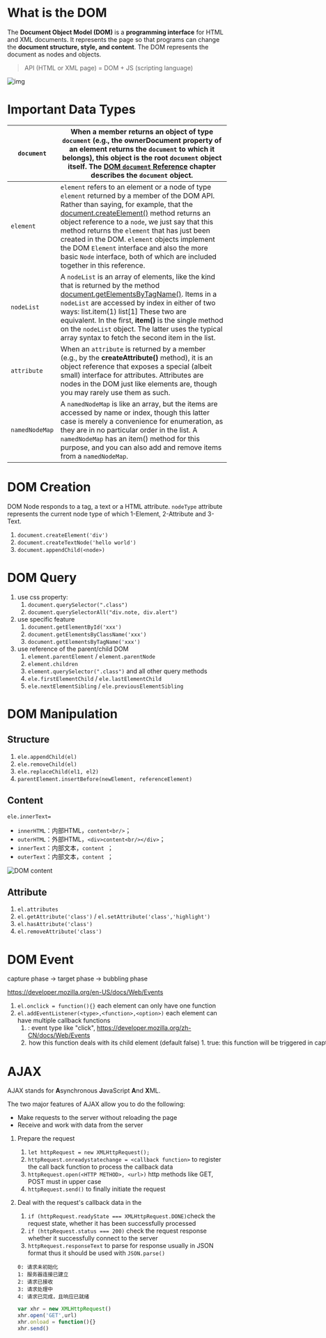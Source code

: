 # What is the DOM

The **Document Object Model (DOM)** is a **programming interface** for HTML and  XML documents. It represents the page so that programs can change the  **document structure, style, and content**. The DOM represents the document  as nodes and objects.

> API (HTML or XML page) = DOM + JS (scripting language) 

![img](/home/alan/Documents/Notes/dom.png)

# Important Data Types

| `document`     | When a member returns an object of type `document` (e.g., the **ownerDocument** property of an element returns the `document` to which it belongs), this object is the root `document` object itself. The [DOM `document` Reference](https://developer.mozilla.org/en-US/docs/DOM/document) chapter describes the `document` object. |
| -------------- | ------------------------------------------------------------ |
| `element`      | `element` refers to an element or a node of type `element` returned by a member of the DOM API. Rather than saying, for example, that the [document.createElement()](https://developer.mozilla.org/en-US/docs/Web/API/Document/createElement) method returns an object reference to a `node`, we just say that this method returns the `element` that has just been created in the DOM. `element` objects implement the DOM `Element` interface and also the more basic `Node` interface, both of which are included together in this reference. |
| `nodeList`     | A `nodeList` is an array of elements, like the kind that is returned by the method [document.getElementsByTagName()](https://developer.mozilla.org/en-US/docs/Web/API/Document/getElementsByTagName). Items in a `nodeList` are accessed by index in either of two ways: 			 				list.item(1) 				list[1] 			 			These two are equivalent. In the first, **item()** is the single method on the `nodeList` object. The latter uses the typical array syntax to fetch the second item in the list. |
| `attribute`    | When an `attribute` is returned by a member (e.g., by the **createAttribute()**  method), it is an object reference that exposes a special (albeit  small) interface for attributes. Attributes are nodes in the DOM just  like elements are, though you may rarely use them as such. |
| `namedNodeMap` | A `namedNodeMap` is like an array, but the items are  accessed by name or index, though this latter case is merely a  convenience for enumeration, as they are in no particular order in the  list. A `namedNodeMap` has an item() method for this purpose, and you can also add and remove items from a `namedNodeMap`. |

# DOM Creation

DOM Node responds to a tag, a text or a HTML attribute. `nodeType` attribute represents the current node type of which 1-Element, 2-Attribute and 3-Text.

1. `document.createElement('div')`
2. `document.createTextNode('hello world')`
3. `document.appendChild(<node>)`

# DOM Query

1. use css property:
   1. `document.querySelector(".class")`
   2. `document.querySelectorAll("div.note, div.alert")`
2. use specific feature
   1. `document.getElementById('xxx')`
   2. `document.getElementsByClassName('xxx')`
   3. `document.getElementsByTagName('xxx')`
3. use reference of the parent/child DOM
   1. `element.parentElement` / `element.parentNode`
   2. `element.children`
   3. `element.querySelector(".class")` and all other query methods
   4. `ele.firstElementChild` / `ele.lastElementChild`
   5. `ele.nextElementSibling` / `ele.previousElementSibling`

# DOM Manipulation

## Structure

1. `ele.appendChild(el)`
2. `ele.removeChild(el)`
3. `ele.replaceChild(el1, el2)`
4. `parentElement.insertBefore(newElement, referenceElement)`

## Content

`ele.innerText=`

- `innerHTML`：内部HTML，`content<br/>`；
- `outerHTML`：外部HTML，`<div>content<br/></div>`；
- `innerText`：内部文本，`content `；
- `outerText`：内部文本，`content `；

![DOM content](/home/alan/Documents/Notes/dom-content.gif)

## Attribute

1. `el.attributes`
2. `el.getAttribute('class')` / `el.setAttribute('class','highlight')`
3. `el.hasAttribute('class')`
4. `el.removeAttribute('class')`

# DOM Event

capture phase -> target phase -> bubbling phase

https://developer.mozilla.org/en-US/docs/Web/Events

1. `el.onclick = function(){}` each element can only have one function
2. `el.addEventListener(<type>,<function>,<option>)` each element can have multiple callback functions
   1. <type>: event type like "click", https://developer.mozilla.org/zh-CN/docs/Web/Events
   2. <option> how this function deals with its child element (default false)
      1. true: this function will be triggered in capture phrase
      2. false: this function wiil be triggered in bubble phrase

# AJAX

AJAX stands for **A**synchronous **J**avaScript **A**nd **X**ML.

The two major features of AJAX allow you to do the following:

- Make requests to the server without reloading the page
- Receive and work with data from the server

1. Prepare the request

   1. `let httpRequest = new XMLHttpRequest();`
   2. `httpRequest.onreadystatechange = <callback function>` to register the call back function to process the callback data
   3. `httpRequest.open(<HTTP METHOD>, <url>)` http methods like GET, POST must in upper case
   4. `httpRequest.send()` to finally initiate the request

2. Deal with the request's callback data in the <callback function>

   1. `if (httpRequest.readyState === XMLHttpRequest.DONE)`check the request state, whether it has been successfully processed
   2. `if (httpRequest.status === 200)` check the request response whether it successfully connect to the server
   3. `httpRequest.responseText` to parse for response usually in JSON format thus it should be used with `JSON.parse()`

   ```
   0: 请求未初始化
   1: 服务器连接已建立
   2: 请求已接收
   3: 请求处理中
   4: 请求已完成，且响应已就绪
   ```

    ```js
   var xhr = new XMLHttpRequest()
   xhr.open('GET',url)
   xhr.onload = function(){}
   xhr.send()
    ```

   